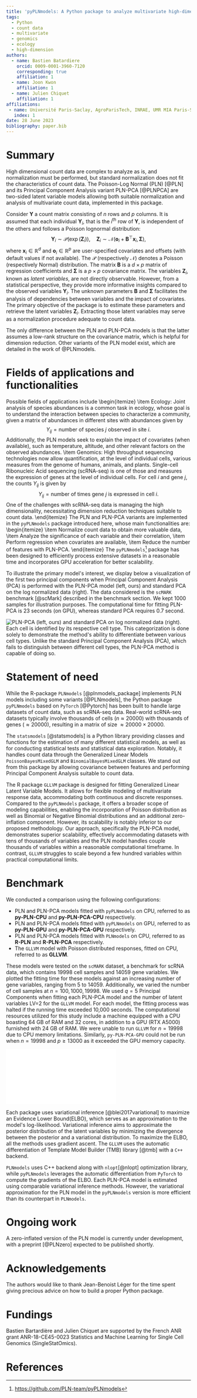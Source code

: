 ```yaml
---
title: 'pyPLNmodels: A Python package to analyze multivariate high-dimensional count data'
tags:
  - Python
  - count data
  - multivariate
  - genomics
  - ecology
  - high-dimension
authors:
  - name: Bastien Batardiere
    orcid: 0009-0001-3960-7120
    corresponding: true
    affiliation: 1
  - name: Joon Kwon
    affiliation: 1
  - name: Julien Chiquet
    affiliation: 1
affiliations:
 - name: Université Paris-Saclay, AgroParisTech, INRAE, UMR MIA Paris-Saclay
   index: 1
date: 28 June 2023
bibliography: paper.bib
---
```


# Summary
High dimensional count data are complex to analyze as is, and normalization must
be performed, but standard normalization does not fit the characteristics of
count data. The Poisson-Log Normal (PLN) [@PLN] and its Principal Component
Analysis variant PLN-PCA [@PLNPCA] are two-sided latent variable models allowing both
suitable normalization and analysis of multivariate count data, implemented in this package.

Consider $\mathbf Y$ a count matrix consisting of $n$ rows and $p$ columns.  It is assumed that each individual $\mathbf Y_i$, that is the $i^{\text{th}}$
row of $\mathbf Y$, is independent of the others and follows a Poisson
lognormal distribution:
$$\mathbf Y_{i}\sim \mathcal P(\exp(\mathbf Z_{i})), \quad \mathbf Z_i \sim
\mathcal N(\mathbf o_i + \mathbf B ^{\top} \mathbf x_i, \boldsymbol{\Sigma}),$$
where $\mathbf x_i \in \mathbb R^d$ and $\mathbf o_i \in \mathbb R^p$ are
user-specified covariates and offsets (with default values if not available). The
$\mathcal P$ (respectively $\mathcal N$) denotes a Poisson (respectively Normal)
distribution. The matrix $\mathbf B$ is a $d\times p$
matrix of regression coefficients and $\boldsymbol{\Sigma}$ is a $p\times p$ covariance matrix. The variables $\mathbf Z_i$, known as *latent variables*,
are not directly observable. However, from a statistical perspective,
they provide more informative insights compared to the observed variables
$\mathbf Y_i$. The unknown parameters $\mathbf B$ and
$\boldsymbol{\Sigma}$ facilitates the analysis of
dependencies between variables and
the impact of covariates. The primary objective of the package is to estimate these
parameters and retrieve the latent variables $\mathbf Z_i$.  Extracting
those latent variables may serve as a normalization procedure adequate to count data.

The only difference between the PLN and PLN-PCA models is that the latter
assumes a low-rank structure on the covariance matrix, which is helpful for
dimension
reduction. Other variants of the PLN model exist, which are detailed in
the work of @PLNmodels.

# Fields of applications and functionalities
Possible fields of applications include
\begin{itemize}
\item Ecology: Joint analysis of species abundances is a common task in
ecology, whose goal is to understand the interaction between species to
characterize a community, given a matrix of abundances in different sites with abundances given by
$$Y_{ij} = \text{number of species } j \text{ observed in site } i .$$
Additionally, the PLN models seek to explain the impact of covariates (when available), such as temperature, altitude, and other
  relevant factors on the observed abundances.
\item Genomics: High throughput sequencing technologies now allow quantification, at the level of
individual cells, various measures from the genome of humans, animals, and plants. Single-cell Ribonucleic Acid
sequencing (scRNA-seq) is one of those and measures the expression of genes at the level of individual cells. For
cell $i$ and gene $j$, the counts $Y_{ij}$ is given by
$$Y_{ij} = \text{number of times gene } j \text{ is expressed in cell } i.$$
One of the challenges with scRNA-seq data is managing the high
dimensionality, necessitating dimension reduction techniques suitable to count data.
\end{itemize}
The PLN and PLN-PCA variants are implemented in the ```pyPLNmodels``` package
introduced here, whose main functionalities are:
\begin{itemize}
\item Normalize count data to obtain more valuable data,
\item Analyze the significance of each variable and their correlation,
\item Perform regression when covariates are available,
\item Reduce the number of features with PLN-PCA.
\end{itemize}
The ```pyPLNmodels```[^pyplnmodels] package has been designed to efficiently process
extensive datasets in a reasonable time and incorporates GPU
acceleration for better scalability.


[^pyplnmodels]: https://github.com/PLN-team/pyPLNmodels
[^plnmodels]: https://github.com/PLN-team/PLNmodels


To illustrate the primary model's interest, we display below a visualization of
the first two principal components when Principal
Component Analysis (PCA) is performed with the PLN-PCA model (left, ours) and standard PCA on
the log normalized data (right). The data considered is the `scMARK` benchmark [@scMark] described in the
benchmark section. We kept 1000 samples for illustration
purposes. The computational time for fitting PLN-PCA is 23 seconds (on GPU), whereas
standard PCA requires 0.7 second.

![PLN-PCA (left, ours) and standard PCA on log normalized data (right). Each cell is
identified by its respective cell type. This categorization is done solely to demonstrate the
method's ability to differentiate between various cell types. Unlike the
standard Principal Component Analysis (PCA), which fails to distinguish between
different cell types, the PLN-PCA method is capable of doing
so.](figures/plnpca_vs_pca_last.png)

# Statement of need
While the R-package ```PLNmodels``` [@plnmodels_package] implements PLN models
including some variants [@PLNmodels], the Python package
```pyPLNmodels``` based on `PyTorch` [@Pytorch] has been built to handle
large datasets of count data, such as scRNA-seq data. Real-world scRNA-seq
datasets typically involve thousands of cells ($n \approx 20000$) with
thousands of genes ($\approx 20000$), resulting in a matrix of size $\approx
20000 \times 20000$.




The `statsmodels` [@statsmodels] is a Python library providing classes and
functions for the estimation of many different statistical
models, as well as for conducting statistical tests and statistical data
exploration. Notably, it handles count data
through the Generalized Linear Models `PoissonBayesMixedGLM` and
`BinomialBayesMixedGLM` classes. We stand out from this package by allowing covariance
between features and performing Principal Component Analysis suitable to count data.



The R package `GLLVM` package is designed for fitting Generalized Linear
Latent Variable Models. It allows for flexible modeling of multivariate
response data, accommodating both continuous and discrete responses.
Compared to the `pyPLNmodels` package, it offers a broader scope of modeling
capabilities, enabling the incorporation of Poisson distribution as well as
Binomial or Negative Binomial distributions
and an additional zero-inflation component. However, its scalability is
notably inferior to our proposed methodology. Our approach, specifically
the PLN-PCA model, demonstrates superior scalability, effectively
accommodating datasets with tens of thousands of variables and the
PLN model handles couple thousands of variables within a reasonable computational timeframe. In
contrast, ```GLLVM``` struggles to scale beyond a few hundred variables within
practical computational limits.


# Benchmark

We conducted a comparison using the following configurations:

- PLN and PLN-PCA models fitted with `pyPLNmodels` on CPU, referred to as **py-PLN-CPU** and **py-PLN-PCA-CPU** respectively.
- PLN and PLN-PCA models fitted with `pyPLNmodels` on GPU, referred to as **py-PLN-GPU** and **py-PLN-PCA-GPU** respectively.
- PLN and PLN-PCA models fitted with `PLNmodels` on CPU, referred to as **R-PLN** and **R-PLN-PCA** respectively.
- The `GLLVM` model with Poisson distributed responses, fitted on CPU, referred to as **GLLVM**.

These models were tested on the `scMARK` dataset, a benchmark for scRNA data,
which contains 19998 cell samples and 14059 gene variables.
We plotted the fitting time for these models against an increasing number of
gene variables, ranging from $5$ to $14059$. Additionally, we varied the number
of cell samples at $n = 100, 1000, 19998$. We used $q =5$ Principal Components when fitting each
PLN-PCA model and the number of latent variables LV=$2$ for the
```GLLVM``` model. For each model, the fitting process was halted
if the running time exceeded
10,000 seconds.
The computational resources utilized for this study include a machine equipped
with a CPU boasting 64 GB of RAM and 32 cores, in addition to a GPU (RTX A5000) furnished
with 24 GB of RAM. We were unable to run ```GLLVM``` for $n = 19998$ due to CPU memory
limitations. Similarly, ```py-PLN-PCA-GPU``` could not be run when
$n=19998$ and $p\geq13000$ as it exceeded the GPU memory capacity.


![Running time analysis on the scMARK benchmark.](figures/plots_benchmark.pdf)

 Each package uses variational inference
[@blei2017variational] to maximize an Evidence Lower Bound(ELBO), which serves
as an approximation to the model's log-likelihood.
Variational inference aims to approximate the posterior distribution of the
latent variables by minimizing the divergence between the posterior and a
variational distribution. To maximize the ELBO,  all the methods uses gradient
ascent. The ```GLLVM``` uses the automatic differentiation of Template Model
Builder (TMB) library [@tmb] with a `C++` backend.
<!-- an alternate-optimization scheme, fitting alternatively a -->
<!-- Negative Binomial (NB) Generalized Linear Model(GLM) and two penalized NB GLM -->
<!-- coupled with a fixed-point algorithm, -->
```PLNmodels``` uses C++ backend along with ```nlopt```[@nlopt] optimization library,
 while ```pyPLNmodels``` leverages the automatic differentiation from `PyTorch`
     to compute the gradients of the ELBO. Each PLN-PCA model is estimated using comparable variational inference methods.
However, the variational approximation for the PLN model in the
```pyPLNmodels``` version is more efficient than its counterpart in
```PLNmodels```.

# Ongoing work
A zero-inflated version of the PLN model is currently under development, with a
preprint [@PLNzero] expected to be published shortly.

# Acknowledgements
The authors would like to thank Jean-Benoist Léger for the time spent giving
precious advice on how to build a proper Python package.

# Fundings
Bastien Bartardière and Julien Chiquet are supported by
the French ANR grant ANR-18-CE45-0023 Statistics and Machine Learning for Single Cell Genomics (SingleStatOmics).

# References
